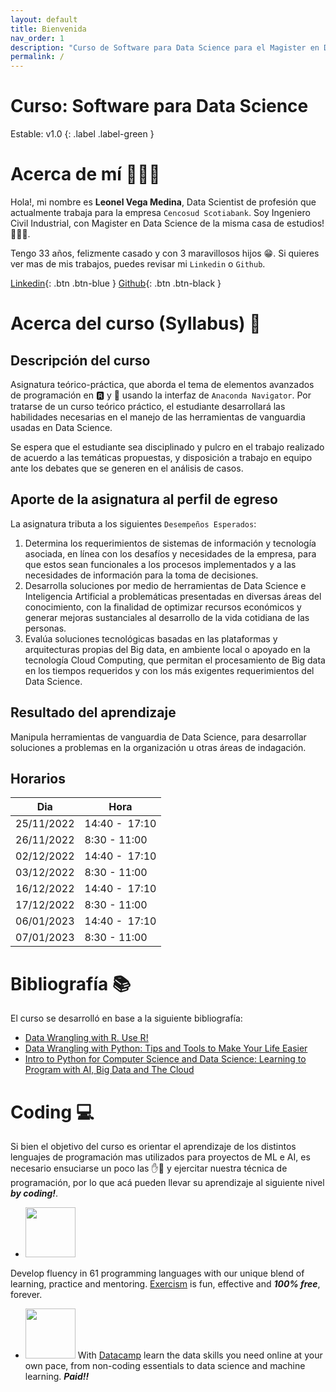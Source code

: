 ```yaml
---
layout: default
title: Bienvenida
nav_order: 1
description: "Curso de Software para Data Science para el Magister en Data Science USS."
permalink: /
---
```


# Curso: Software para Data Science
Estable: v1.0
{: .label .label-green }

# Acerca de mí 🙋🏻‍♂️

Hola!, mi nombre es **Leonel Vega Medina**, Data Scientist de profesión que actualmente trabaja para la empresa `Cencosud Scotiabank`. Soy Ingeniero Civil Industrial, con Magister en Data Science de la misma casa de estudios! 👨🏻‍🎓. 

Tengo 33 años, felizmente casado y con 3 maravillosos hijos 😁. Si quieres ver mas de mis trabajos, puedes revisar mi `Linkedin` o `Github`.

[Linkedin](https://www.linkedin.com/in/leonelvega/){: .btn .btn-blue }
[Github](https://github.com/leovegamedina){: .btn .btn-black }

# Acerca del curso (Syllabus) 📒

## Descripción del curso

Asignatura teórico-práctica, que aborda el tema de elementos avanzados de programación en 🆁 y 🐍 usando la interfaz de `Anaconda Navigator`. Por tratarse de un curso teórico práctico, el estudiante desarrollará las habilidades necesarias en el manejo de las herramientas de vanguardia usadas en Data Science.

Se espera que el estudiante sea disciplinado y pulcro en el trabajo realizado de acuerdo a las temáticas propuestas, y disposición a trabajo en equipo ante los debates que se generen en el análisis de casos.

## Aporte de la asignatura al perfil de egreso

La asignatura tributa a los siguientes `Desempeños Esperados`:

1. Determina los requerimientos de sistemas de información y tecnología asociada, en línea con los desafíos y necesidades de la empresa, para que estos sean funcionales a los procesos implementados y a las necesidades de información para la toma de decisiones.
2. Desarrolla soluciones por medio de herramientas de Data Science e Inteligencia Artificial a problemáticas presentadas en diversas áreas del conocimiento, con la finalidad de optimizar recursos económicos y generar mejoras sustanciales al desarrollo de la vida cotidiana de las personas.
3. Evalúa soluciones tecnológicas basadas en las plataformas y arquitecturas propias del Big data, en ambiente local o apoyado en la tecnología Cloud Computing, que permitan el procesamiento de Big data en los tiempos requeridos y con los más exigentes requerimientos del Data Science.

## Resultado del aprendizaje

Manipula herramientas de vanguardia de Data Science, para desarrollar soluciones a problemas en la organización u otras áreas de indagación.

## Horarios

| Dia        | Hora           |
|------------|----------------|
| 25/11/2022 | 14:40 -  17:10 |
| 26/11/2022 | 8:30 - 11:00   |
| 02/12/2022 | 14:40 -  17:10 |
| 03/12/2022 | 8:30 - 11:00   |
| 16/12/2022 | 14:40 -  17:10 |
| 17/12/2022 | 8:30 - 11:00   |
| 06/01/2023 | 14:40 -  17:10 |
| 07/01/2023 | 8:30 - 11:00   |

# Bibliografía 📚

El curso se desarrolló en base a la siguiente bibliografía:

- [Data Wrangling with R. Use R!](https://github.com/leovegamedina/uss-softwaredatascience/blob/main/books/Data%20Wrangling%20with%20R.%20Use%20R!.pdf)
- [Data Wrangling with Python: Tips and Tools to Make Your Life Easier](https://github.com/leovegamedina/uss-softwaredatascience/blob/main/books/Data%20Wrangling%20with%20Python%20Tips%20and%20Tools%20to%20Make%20Your%20Life%20Easier.pdf)
- [Intro to Python for Computer Science and Data Science: Learning to Program with AI, Big Data and The Cloud](https://github.com/leovegamedina/uss-softwaredatascience/blob/main/books/Intro%20to%20Python%20for%20Computer%20Science%20and%20Data%20Science%20Learning%20to%20Program%20with%20AI%2C%20Big%20Data%20and%20The%20Cloud.pdf)

# Coding 💻

Si bien el objetivo del curso es orientar el aprendizaje de los distintos lenguajes de programación mas utilizados para proyectos de ML e AI, es necesario ensuciarse un poco las ✋🤚 y ejercitar nuestra técnica de programación, por lo que acá pueden llevar su aprendizaje al siguiente nivel ***by coding!***.

- <img src="/uss-softwaredatascience/assets/images/exercism.svg" width="80"> 
Develop fluency in 61 programming languages with our unique blend of learning, practice and mentoring. [Exercism](https://exercism.org/) is fun, effective and ***100% free***, forever.

- <img src="/uss-softwaredatascience/assets/images/datacamp.png" width="80"> With [Datacamp](https://www.datacamp.com/) learn the data skills you need online at your own pace, from non-coding essentials to data science and machine learning. ***Paid!!***